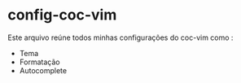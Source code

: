 # config-coc-vim

Este arquivo reúne todos minhas configurações do coc-vim como :

* Tema
* Formatação 
* Autocomplete 
